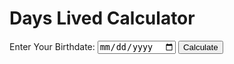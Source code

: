 <!DOCTYPE html>
<html lang="en">
<head>
<meta charset="UTF-8">
<meta name="viewport" content="width=device-width, initial-scale=1.0">
<title>Days Lived Calculator</title>
</head>
<body>

<h1>Days Lived Calculator</h1>

<form id="birthdateForm">
  <label for="birthdate">Enter Your Birthdate:</label>
  <input type="date" id="birthdate" name="birthdate">
  <button type="submit">Calculate</button>
</form>

<div id="result"></div>

<script>
document.getElementById('birthdateForm').addEventListener('submit', function(event) {
  event.preventDefault(); // Prevent form submission
  
  // Get user's birthdate from the input field
  const birthdate = new Date(document.getElementById('birthdate').value);
  
  // Calculate the number of days lived
  const currentDate = new Date();
  const daysLived = Math.floor((currentDate - birthdate) / (1000 * 60 * 60 * 24));
  
  // Display the result on the webpage
  document.getElementById('result').textContent = `You have lived approximately ${daysLived} days on Earth.`;
});
</script>

</body>
</html>
